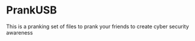 # PrankUSB
This is a pranking set of files to prank your friends to create cyber security awareness
